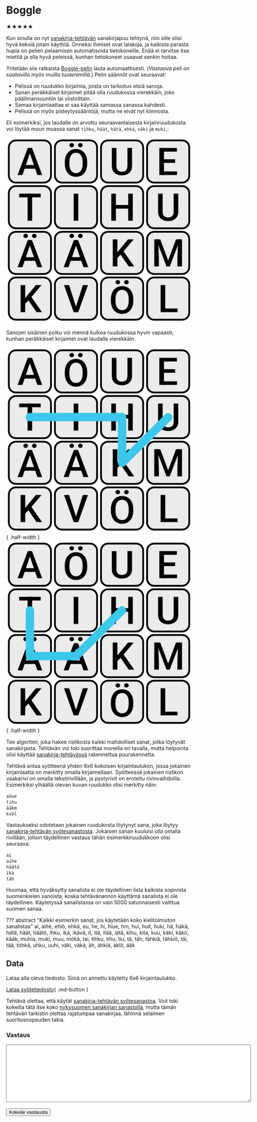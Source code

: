# Boggle
★★★★★

Kun sinulla on nyt [sanakirja-tehtävän](sanakirja.md) sanakirjapuu tehtynä, niin sille olisi hyvä keksiä jotain käyttöä. Onneksi ihmiset ovat laiskoja, ja kaikista parasta hupia on pelien pelaamisen automatisoida tietokoneille. Enää ei tarvitse itse miettiä ja olla hyvä peleissä, kunhan tietokoneet osaavat senkin hoitaa.

Yritetään siis ratkaista [Boggle-pelin](https://fi.wikipedia.org/wiki/Boggle) lauta automaattisesti. (*Vastaava peli on saatavilla myös muilla tuotenimillä.*) Pelin säännöt ovat seuraavat:

 - Pelissä on ruudukko kirjaimia, joista on tarkoitus etsiä sanoja.
 - Sanan peräkkäiset kirjaimet pitää olla ruudukossa vierekkäin, joko pääilmansuuntiin tai viistoittain.
 - Samaa kirjainlaattaa ei saa käyttää samassa sanassa kahdesti.
 - Pelissä on myös pisteytyssääntöjä, mutta ne eivät nyt kiinnosta.

Eli esimerkiksi, jos laudalle on arvottu seuraavanlaisesta kirjainruudukosta voi löytää muun muassa sanat `tihku`, `häät`, `hätä`, `ehkä`, `väki` ja `muki`.:

![](boggle-esimerkki-lauta.jpg)

Sanojen sisäinen polku voi mennä kulkea ruudukossa hyvin vapaasti, kunhan peräkkäiset kirjaimet ovat laudalla vierekkäin.

![](boggle-esimerkki-tihku.jpg){ .half-width }
![](boggle-esimerkki-häät.jpg){ .half-width }

Tee algoritmi, joka hakee ristikosta kaikki mahdolliset sanat, jotka löytyvät sanakirjasta. Tehtävän voi toki suorittaa monella eri tavalla, mutta helpointa olisi käyttää [sanakirja-tehtävässä](./sanakirja.md) rakennettua puurakennetta.

Tehtävä antaa syötteenä yhden 6x6 kokoisen kirjaintaulukon, jossa jokainen kirjainlaatta on merkitty omalla kirjaimellaan. Syötteessä jokainen ristikon vaakarivi on omalla tekstirivillään, ja pystyrivit on eroteltu rivinvaihdoilla. Esimerkiksi ylhäällä olevan kuvan ruudukko olisi merkitty näin:

```
aöue
tihu
ääkm
kvöl
```

Vastaukseksi odotetaan jokainen ruudukosta löytynyt sana, joka löytyy [sanakirja-tehtävän syötesanastosta](../syotteet/sanakirja_input.txt). Jokaisen sanan kuuluisi olla omalla rivillään, jolloin täydellinen vastaus tähän esimerkkiruudukkoon olisi seuraava:

```
ai
aihe
häätö
ikä
täh
```

Huomaa, että hyväksytty sanalista ei ole täydellinen lista kaikista sopivista suomenkielen sanoista, koska tehtävänannon käyttämä sanalista ei ole täydellinen. Käytetyssä sanalistassa on vain 5000 satunnaisesti valittua suomen sanaa.

??? abstract "Kaikki esimerkin sanat, jos käytetään koko kielitoimiston sanalistaa"
    ai, aihe, ehiö, ehkä, eu, he, hi, hiue, hm, hui, huit, huki, hä, häkä, hätä, häät, häätö, ihku, ikä, ikävä, it, itä, itää, iätä, kihu, kita, kuu, käki, käkö, kääk, muhia, muki, muu, mökä, tai, tihku, tihu, tiu, tä, täh, tähkiä, tähkiö, täi, tää, töhkä, uhku, uuhi, väki, väkä, äh, ähkiä, äklö, ääk


## Data

Lataa alla oleva tiedosto. Siinä on annettu käytetty 6x6 kirjaintaulukko. 

[Lataa syötetiedosto](../syotteet/boggle_input.txt){ .md-button }

Tehtävä olettaa, että käytät [sanakirja-tehtävän syötesanastoa](../syotteet/sanakirja_input.txt). Voit toki kokeilla tätä itse koko [nykysuomen sanakirjan sanastolla](../syotteet/nykysuomen_sanakirja_originaali.txt), mutta tämän tehtävän tarkistin olettaa rajatumpaa sanakirjaa, lähinnä selaimen suoritusnopeuden takia.


### Vastaus

<textarea rows="10" cols="80" id="tulos"></textarea>
<button class="md-button md-button--primary" id="submit_button_list">Kokeile vastausta</button>
<div style="display: none;" id="vastaustiedosto">../../syotteet/boggle_output.txt</div>
<div style="display: none;" id="tehtavatiedosto">../../syotteet/boggle_input.txt</div>
<div style="text_color: red" id="virhelista"></div>
